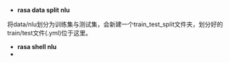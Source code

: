 + **rasa data split nlu**

将data/nlu划分为训练集与测试集，会新建一个train_test_split文件夹，划分好的train/test文件(.yml)位于这里。

+ **rasa shell nlu**
+ 
